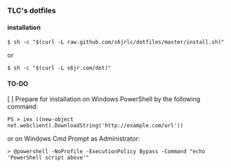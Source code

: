 ### TLC's dotfiles

#### installation
``` installation
$ sh -c "$(curl -L raw.github.com/s6jrlc/dotfiles/master/install.sh)"
```
or
``` installation (other)
$ sh -c "$(curl -L s6jr.com/dot)"
```

#### TO-DO
[ ] Prepare for installation on Windows PowerShell by the following command:
``` installation on Windows
PS > iex ((new-object net.webclient).DownloadString('http://example.com/url'))
```
or on Windows Cmd Prompt as Administrator:
``` installation on Windows Cmd Prompt
> @powershell -NoProfile -ExecutionPolicy Bypass -Command "echo 'PowerShell script above'"
```
